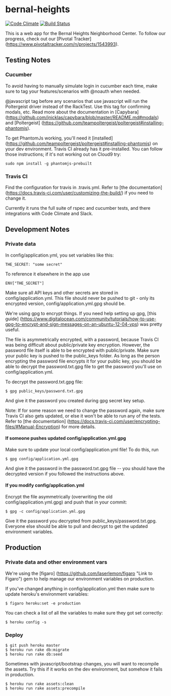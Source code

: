 # bernal-heights

[![Code Climate](https://codeclimate.com/github/candychang/bernal-heights/badges/gpa.svg)](https://codeclimate.com/github/candychang/bernal-heights)
[![Build Status](https://travis-ci.org/candychang/bernal-heights.svg?branch=master)](https://travis-ci.org/candychang/bernal-heights)

This is a web app for the Bernal Heights Neighborhood Center. To follow our progress, check out our [Pivotal Tracker] (https://www.pivotaltracker.com/n/projects/1543993).

## Testing Notes

### Cucumber

To avoid having to manually simulate login in cucumber each time, make sure to tag your features/scenarios with @noauth when needed.

@javascript tag before any scenarios that use javascript will run the Poltergeist driver instead of the RackTest. Use this tag for confirming modals, etc. Read more about the documentation in [Capybara] (https://github.com/jnicklas/capybara/blob/master/README.md#modals) and [Poltergeist] (https://github.com/teampoltergeist/poltergeist#installing-phantomjs).

To get PhantomJs working, you'll need it [installed] (https://github.com/teampoltergeist/poltergeist#installing-phantomjs) on your dev environment. Travis CI already has it pre-installed. You can follow those instructions; if it's not working out on Cloud9 try:

    sudo npm install -g phantomjs-prebuilt  


### Travis CI

Find the configuration for travis in .travis.yml.
Refer to [the documentation] (https://docs.travis-ci.com/user/customizing-the-build/) if you need to change it.

Currently it runs the full suite of rspec and cucumber tests, and there integrations with Code Climate and Slack.

## Development Notes

### Private data

In config/application.yml, you set variables like this:

    THE_SECRET: "some secret"
    
To reference it elsewhere in the app use 

    ENV["THE_SECRET"]

Make sure all API keys and other secrets are stored in config/application.yml. This file should never be pushed to git - only its encrypted version, config/application.yml.gpg should be.

We're using gpg to encrypt things. If you need help setting up gpg, [this guide] (https://www.digitalocean.com/community/tutorials/how-to-use-gpg-to-encrypt-and-sign-messages-on-an-ubuntu-12-04-vps) was pretty useful.

The file is asymmetrically encrypted, with a password, because Travis CI was being difficult about public/private key encryption. However, the password file itself is able to be encrypted with public/private. Make sure your public key is pushed to the public_keys folder.
As long as the person encrypting the password file encrypts it for your public key, you should be able to decrypt the password.txt.gpg file to get the password you'll use on config/application.yml.

To decrypt the password.txt.gpg file:

    $ gpg public_keys/password.txt.gpg

And give it the password you created during gpg secret key setup.

Note: If for some reason we need to change the password again, make sure Travis CI also gets updated, or else it won't be able to run any of the tests. Refer to [the documentation] (https://docs.travis-ci.com/user/encrypting-files/#Manual-Encryption) for more details.

#### If someone pushes updated config/application.yml.gpg

Make sure to update your local config/application.yml file!
To do this, run

    $ gpg config/application.yml.gpg
    
And give it the password in the password.txt.gpg file -- you should have the decrypted version if you followed the instructions above.

#### If you modify config/application.yml

Encrypt the file asymmetrically (overwriting the old config/application.yml.gpg) and push that in your commit:

    $ gpg -c config/application.yml.gpg

Give it the password you decrypted from public_keys/password.txt.gpg.
Everyone else should be able to pull and decrypt to get the updated environment variables.

## Production

### Private data and other environment vars
We're using the [figaro] (https://github.com/laserlemon/figaro "Link to Figaro") gem to help manage our environment variables on production.

If you've changed anything in config/application.yml then make sure to update heroku's environment variables:

    $ figaro heroku:set -e production

You can check a list of all the variables to make sure they got set correctly:

    $ heroku config -s

### Deploy

    $ git push heroku master
    $ heroku run rake db:migrate
    $ heroku run rake db:seed

Sometimes with javascript/bootstrap changes, you will want to recompile the assets. Try this if it works on the dev environment, but somehow it fails in production.

    $ heroku run rake assets:clean
    $ heroku run rake assets:precompile





